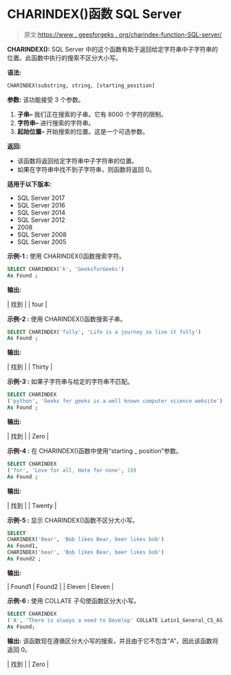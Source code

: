 # CHARINDEX()函数 SQL Server

> 原文:[https://www . geesforgeks . org/charindex-function-SQL-server/](https://www.geeksforgeeks.org/charindex-function-sql-server/)

**CHARINDEX():**
SQL Server 中的这个函数有助于返回给定字符串中子字符串的位置。此函数中执行的搜索不区分大小写。

**语法:**

```sql
CHARINDEX(substring, string, [starting_position]
```

**参数:**
该功能接受 3 个参数。

1.  **子串–**
    我们正在搜索的子串。它有 8000 个字符的限制。
2.  **字符串–**
    进行搜索的字符串。
3.  **起始位置–**
    开始搜索的位置。这是一个可选参数。

**返回:**

*   该函数将返回给定字符串中子字符串的位置。
*   如果在字符串中找不到子字符串，则函数将返回 0。

**适用于以下版本:**

*   SQL Server 2017
*   SQL Server 2016
*   SQL Server 2014
*   SQL Server 2012
*   2008
*   SQL Server 2008
*   SQL Server 2005

**示例-1 :**
使用 CHARINDEX()函数搜索字符。

```sql
SELECT CHARINDEX('k', 'GeeksforGeeks') 
As Found ;
```

**输出:**

| 找到 |
| four |

**示例-2 :**
使用 CHARINDEX()函数搜索子串。

```sql
SELECT CHARINDEX('fully', 'Life is a journey so live it fully') 
As Found ;
```

**输出:**

| 找到 |
| Thirty |

**示例-3 :**
如果子字符串与给定的字符串不匹配。

```sql
SELECT CHARINDEX
('python', 'Geeks for geeks is a well known computer science website') 
As Found ;
```

**输出:**

| 找到 |
| Zero |

**示例-4 :**
在 CHARINDEX()函数中使用“starting _ position”参数。

```sql
SELECT CHARINDEX
('for', 'Love for all, Hate for none', 10) 
As Found ;
```

**输出:**

| 找到 |
| Twenty |

**示例-5 :**
显示 CHARINDEX()函数不区分大小写。

```sql
SELECT  
CHARINDEX('Bear', 'Bob likes Bear, beer likes bob') 
As Found1,
CHARINDEX('bear', 'Bob likes Bear, beer likes bob') 
As Found2 ;
```

**输出:**

| Found1 | Found2 |
| Eleven | Eleven |

**示例-6 :**
使用 COLLATE 子句使函数区分大小写。

```sql
SELECT CHARINDEX
('A', 'There is always a need to Develop' COLLATE Latin1_General_CS_AS) 
As Found;
```

**输出:**
该函数现在遵循区分大小写的搜索，并且由于它不包含“A”，因此该函数将返回 0。

| 找到 |
| Zero |